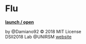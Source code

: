 # Flu
**[launch / open](http://dsii-2018-unirsm.github.io/Damiano92/flu/)**

by @Damiano92 © 2018 MIT License  
DSII2018 Lab @UNIRSM [website](http://dsii-2018-unirsm.github.io)

